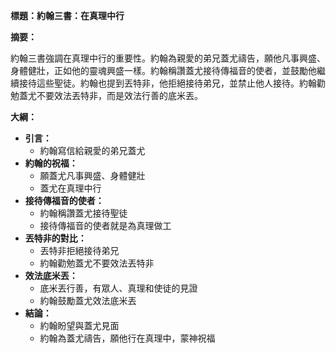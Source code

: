 **標題：約翰三書：在真理中行**

**摘要：**

約翰三書強調在真理中行的重要性。約翰為親愛的弟兄蓋尤禱告，願他凡事興盛、身體健壯，正如他的靈魂興盛一樣。約翰稱讚蓋尤接待傳福音的使者，並鼓勵他繼續接待這些聖徒。約翰也提到丟特非，他拒絕接待弟兄，並禁止他人接待。約翰勸勉蓋尤不要效法丟特非，而是效法行善的底米丟。

**大綱：**

* **引言：**
    * 約翰寫信給親愛的弟兄蓋尤
* **約翰的祝福：**
    * 願蓋尤凡事興盛、身體健壯
    * 蓋尤在真理中行
* **接待傳福音的使者：**
    * 約翰稱讚蓋尤接待聖徒
    * 接待傳福音的使者就是為真理做工
* **丟特非的對比：**
    * 丟特非拒絕接待弟兄
    * 約翰勸勉蓋尤不要效法丟特非
* **效法底米丟：**
    * 底米丟行善，有眾人、真理和使徒的見證
    * 約翰鼓勵蓋尤效法底米丟
* **結論：**
    * 約翰盼望與蓋尤見面
    * 約翰為蓋尤禱告，願他行在真理中，蒙神祝福